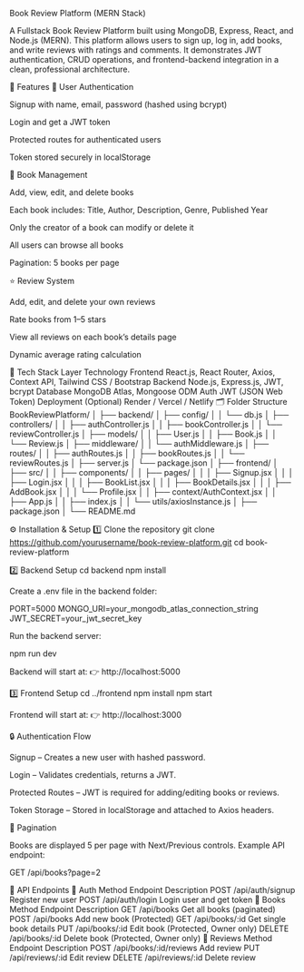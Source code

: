 Book Review Platform (MERN Stack)

A Fullstack Book Review Platform built using MongoDB, Express, React, and Node.js (MERN).
This platform allows users to sign up, log in, add books, and write reviews with ratings and comments.
It demonstrates JWT authentication, CRUD operations, and frontend-backend integration in a clean, professional architecture.

🚀 Features
🔐 User Authentication

Signup with name, email, password (hashed using bcrypt)

Login and get a JWT token

Protected routes for authenticated users

Token stored securely in localStorage

📖 Book Management

Add, view, edit, and delete books

Each book includes: Title, Author, Description, Genre, Published Year

Only the creator of a book can modify or delete it

All users can browse all books

Pagination: 5 books per page

⭐ Review System

Add, edit, and delete your own reviews

Rate books from 1–5 stars

View all reviews on each book’s details page

Dynamic average rating calculation

🧩 Tech Stack
Layer	Technology
Frontend	React.js, React Router, Axios, Context API, Tailwind CSS / Bootstrap
Backend	Node.js, Express.js, JWT, bcrypt
Database	MongoDB Atlas, Mongoose ODM
Auth	JWT (JSON Web Token)
Deployment (Optional)	Render / Vercel / Netlify
🗂️ Folder Structure
BookReviewPlatform/
│
├── backend/
│   ├── config/
│   │   └── db.js
│   ├── controllers/
│   │   ├── authController.js
│   │   ├── bookController.js
│   │   └── reviewController.js
│   ├── models/
│   │   ├── User.js
│   │   ├── Book.js
│   │   └── Review.js
│   ├── middleware/
│   │   └── authMiddleware.js
│   ├── routes/
│   │   ├── authRoutes.js
│   │   ├── bookRoutes.js
│   │   └── reviewRoutes.js
│   ├── server.js
│   └── package.json
│
├── frontend/
│   ├── src/
│   │   ├── components/
│   │   ├── pages/
│   │   │   ├── Signup.jsx
│   │   │   ├── Login.jsx
│   │   │   ├── BookList.jsx
│   │   │   ├── BookDetails.jsx
│   │   │   ├── AddBook.jsx
│   │   │   └── Profile.jsx
│   │   ├── context/AuthContext.jsx
│   │   ├── App.js
│   │   ├── index.js
│   │   └── utils/axiosInstance.js
│   ├── package.json
│
└── README.md

⚙️ Installation & Setup
1️⃣ Clone the repository
git clone https://github.com/yourusername/book-review-platform.git
cd book-review-platform

2️⃣ Backend Setup
cd backend
npm install


Create a .env file in the backend folder:

PORT=5000
MONGO_URI=your_mongodb_atlas_connection_string
JWT_SECRET=your_jwt_secret_key


Run the backend server:

npm run dev


Backend will start at:
👉 http://localhost:5000

3️⃣ Frontend Setup
cd ../frontend
npm install
npm start


Frontend will start at:
👉 http://localhost:3000

🔒 Authentication Flow

Signup – Creates a new user with hashed password.

Login – Validates credentials, returns a JWT.

Protected Routes – JWT is required for adding/editing books or reviews.

Token Storage – Stored in localStorage and attached to Axios headers.

🧮 Pagination

Books are displayed 5 per page with Next/Previous controls.
Example API endpoint:

GET /api/books?page=2

🧠 API Endpoints
🔹 Auth
Method	Endpoint	Description
POST	/api/auth/signup	Register new user
POST	/api/auth/login	Login user and get token
🔹 Books
Method	Endpoint	Description
GET	/api/books	Get all books (paginated)
POST	/api/books	Add new book (Protected)
GET	/api/books/:id	Get single book details
PUT	/api/books/:id	Edit book (Protected, Owner only)
DELETE	/api/books/:id	Delete book (Protected, Owner only)
🔹 Reviews
Method	Endpoint	Description
POST	/api/books/:id/reviews	Add review
PUT	/api/reviews/:id	Edit review
DELETE	/api/reviews/:id	Delete review
